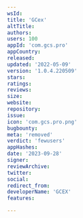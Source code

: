 ```yaml
---
wsId: 
title: 'GCex'
altTitle: 
authors: 
users: 100
appId: 'com.gcs.pro'
appCountry: 
released: 
updated: '2022-05-09'
version: '1.0.4.220509'
stars: 
ratings: 
reviews: 
size: 
website: 
repository: 
issue: 
icon: 'com.gcs.pro.png'
bugbounty: 
meta: 'removed'
verdict: 'fewusers'
appHashes: 
date: '2023-09-28'
signer: 
reviewArchive: 
twitter: 
social: 
redirect_from: 
developerName: 'GCEX'
features: 

---
```


